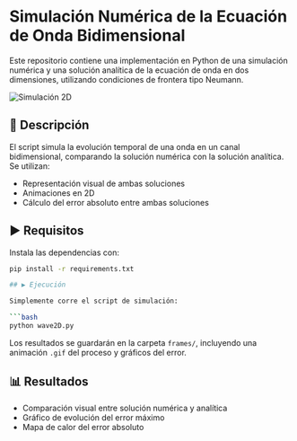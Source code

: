 # Simulación Numérica de la Ecuación de Onda Bidimensional

Este repositorio contiene una implementación en Python de una simulación numérica y una solución analítica de la ecuación de onda en dos dimensiones, utilizando condiciones de frontera tipo Neumann.


![Simulación 2D](frames/animacion.gif)


## 📌 Descripción

El script simula la evolución temporal de una onda en un canal bidimensional, comparando la solución numérica con la solución analítica. Se utilizan:
- Representación visual de ambas soluciones
- Animaciones en 2D
- Cálculo del error absoluto entre ambas soluciones

## ▶️ Requisitos

Instala las dependencias con:

```bash
pip install -r requirements.txt

## ▶️ Ejecución

Simplemente corre el script de simulación:

```bash
python wave2D.py
```

Los resultados se guardarán en la carpeta `frames/`, incluyendo una animación `.gif` del proceso y gráficos del error.

## 📊 Resultados

- Comparación visual entre solución numérica y analítica
- Gráfico de evolución del error máximo
- Mapa de calor del error absoluto
